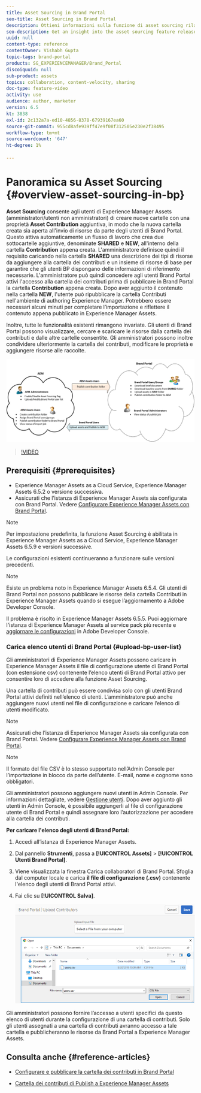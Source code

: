 ```yaml
---
title: Asset Sourcing in Brand Portal
seo-title: Asset Sourcing in Brand Portal
description: Ottieni informazioni sulla funzione di asset sourcing rilasciata in Adobe Experience Manager Assets Brand Portal.
seo-description: Get an insight into the asset sourcing feature released in the Adobe Experience Manager Assets Brand Portal.
uuid: null
content-type: reference
contentOwner: Vishabh Gupta
topic-tags: brand-portal
products: SG_EXPERIENCEMANAGER/Brand_Portal
discoiquuid: null
sub-product: assets
topics: collaboration, content-velocity, sharing
doc-type: feature-video
activity: use
audience: author, marketer
version: 6.5
kt: 3838
exl-id: 2c132a7a-ed10-4856-8378-67939167ea60
source-git-commit: 955cd8afe939ff47e9f08f312505e230e2f38495
workflow-type: tm+mt
source-wordcount: '647'
ht-degree: 1%

---
```


# Panoramica su Asset Sourcing {#overview-asset-sourcing-in-bp}

**Asset Sourcing** consente agli utenti di Experience Manager Assets (amministratori/utenti non amministratori) di creare nuove cartelle con una proprietà **Asset Contribution** aggiuntiva, in modo che la nuova cartella creata sia aperta all&#39;invio di risorse da parte degli utenti di Brand Portal. Questo attiva automaticamente un flusso di lavoro che crea due sottocartelle aggiuntive, denominate **SHARED** e **NEW**, all&#39;interno della cartella **Contribution** appena creata. L&#39;amministratore definisce quindi il requisito caricando nella cartella **SHARED** una descrizione dei tipi di risorse da aggiungere alla cartella dei contributi e un insieme di risorse di base per garantire che gli utenti BP dispongano delle informazioni di riferimento necessarie. L&#39;amministratore può quindi concedere agli utenti Brand Portal attivi l&#39;accesso alla cartella dei contributi prima di pubblicare in Brand Portal la cartella **Contribution** appena creata. Dopo aver aggiunto il contenuto nella cartella **NEW**, l&#39;utente può ripubblicare la cartella Contributi nell&#39;ambiente di authoring Experience Manager. Potrebbero essere necessari alcuni minuti per completare l’importazione e riflettere il contenuto appena pubblicato in Experience Manager Assets.

Inoltre, tutte le funzionalità esistenti rimangono invariate. Gli utenti di Brand Portal possono visualizzare, cercare e scaricare le risorse dalla cartella dei contributi e dalle altre cartelle consentite. Gli amministratori possono inoltre condividere ulteriormente la cartella dei contributi, modificare le proprietà e aggiungere risorse alle raccolte.

![Origine risorse Brand Portal](assets/asset-sourcing.png)

>[!VIDEO](https://video.tv.adobe.com/v/29365/?quality=12)

## Prerequisiti {#prerequisites}

* Experience Manager Assets as a Cloud Service, Experience Manager Assets 6.5.2 o versione successiva.
* Assicurati che l’istanza di Experience Manager Assets sia configurata con Brand Portal. Vedere [Configurare Experience Manager Assets con Brand Portal](../using/configure-aem-assets-with-brand-portal.md).

<!--
* Ensure that your Brand Portal tenant is configured with one AEM Assets author instance.
-->

>[!NOTE]
>
>Per impostazione predefinita, la funzione Asset Sourcing è abilitata in Experience Manager Assets as a Cloud Service, Experience Manager Assets 6.5.9 e versioni successive.
>
>Le configurazioni esistenti continueranno a funzionare sulle versioni precedenti.

>[!NOTE]
>
>Esiste un problema noto in Experience Manager Assets 6.5.4. Gli utenti di Brand Portal non possono pubblicare le risorse della cartella Contributi in Experience Manager Assets quando si esegue l’aggiornamento a Adobe Developer Console.
>
>Il problema è risolto in Experience Manager Assets 6.5.5. Puoi aggiornare l&#39;istanza di Experience Manager Assets al service pack più recente e [aggiornare le configurazioni](https://experienceleague.adobe.com/docs/experience-manager-65/assets/brandportal/configure-aem-assets-with-brand-portal.html#upgrade-integration-65) in Adobe Developer Console.

<!--

>For immediate fix on AEM 6.5.4, it is recommended to [download the hotfix](https://www.adobeaemcloud.com/content/marketplace/marketplaceProxy.html?packagePath=/content/companies/public/adobe/packages/cq650/hotfix/cq-6.5.0-hotfix-33041) and install on your author instance.
-->

<!--
## Configure Asset Sourcing {#configure-asset-sourcing}

**Asset Sourcing** is configured from within the AEM Assets author instance. The administrators can enable the Asset Sourcing feature flag configuration from the **AEM Web Console Configuration** and upload the active Brand Portal users list in **AEM Assets**.

>[!NOTE]
>
>Asset Sourcing is by default enabled on AEM Assets as a Cloud Service. The AEM administrator can directly upload the active Brand Portal users to allow them access to the Asset Sourcing feature.

>[!NOTE]
>
>Before you begin with the configuration, ensure that your AEM Assets instance is configured with Brand Portal. See, [Configure AEM Assets with Brand Portal](../using/configure-aem-assets-with-brand-portal.md). 

The following video demonstrates, how to configure Asset Sourcing on your AEM Assets author instance:

>[!VIDEO](https://video.tv.adobe.com/v/29771)
-->

<!--
### Enable Asset Sourcing {#enable-asset-sourcing}

AEM administrators can enable the Asset Sourcing feature flag from within the AEM Web Console Configuration (a.k.a Configuration Manager).

>[!NOTE]
>
>This step is not applicable for AEM Assets as a Cloud Service.


**To enable Asset Sourcing:**
1. Log in to your AEM Assets author instance and open Configuration Manager. 
Default URL: http:// localhost:4502/system/console/configMgr.
1. Search using the keyword **Asset Sourcing** to locate **[!UICONTROL Asset Sourcing Feature Flag Config]**.
1. Click **[!UICONTROL Asset Sourcing Feature Flag Config]** to open the configuration window.
1. Select the **[!UICONTROL feature.flag.active.status]** check box.
1. Click **[!UICONTROL Save]**.

![](assets/enable-asset-sourcing.png)
-->


### Carica elenco utenti di Brand Portal {#upload-bp-user-list}

Gli amministratori di Experience Manager Assets possono caricare in Experience Manager Assets il file di configurazione utente di Brand Portal (con estensione csv) contenente l’elenco utenti di Brand Portal attivo per consentire loro di accedere alla funzione Asset Sourcing.

Una cartella di contributi può essere condivisa solo con gli utenti Brand Portal attivi definiti nell’elenco di utenti. L’amministratore può anche aggiungere nuovi utenti nel file di configurazione e caricare l’elenco di utenti modificato.

>[!NOTE]
>
>Assicurati che l’istanza di Experience Manager Assets sia configurata con Brand Portal. Vedere [Configurare Experience Manager Assets con Brand Portal](../using/configure-aem-assets-with-brand-portal.md).

>[!NOTE]
>
>Il formato del file CSV è lo stesso supportato nell’Admin Console per l’importazione in blocco da parte dell’utente. E-mail, nome e cognome sono obbligatori.

Gli amministratori possono aggiungere nuovi utenti in Admin Console. Per informazioni dettagliate, vedere [Gestione utenti](brand-portal-adding-users.md). Dopo aver aggiunto gli utenti in Admin Console, è possibile aggiungerli al file di configurazione utente di Brand Portal e quindi assegnare loro l’autorizzazione per accedere alla cartella dei contributi.

**Per caricare l&#39;elenco degli utenti di Brand Portal:**

1. Accedi all’istanza di Experience Manager Assets.
1. Dal pannello **Strumenti**, passa a **[!UICONTROL Assets]** > **[!UICONTROL Utenti Brand Portal]**.

1. Viene visualizzata la finestra Carica collaboratori di Brand Portal.
Sfoglia dal computer locale e carica **il file di configurazione (.csv)** contenente l&#39;elenco degli utenti di Brand Portal attivi.
1. Fai clic su **[!UICONTROL Salva]**.

   ![](assets/upload-user-list2.png)


Gli amministratori possono fornire l’accesso a utenti specifici da questo elenco di utenti durante la configurazione di una cartella di contributi. Solo gli utenti assegnati a una cartella di contributi avranno accesso a tale cartella e pubblicheranno le risorse da Brand Portal a Experience Manager Assets.

## Consulta anche {#reference-articles}

* [Configurare e pubblicare la cartella dei contributi in Brand Portal](brand-portal-publish-contribution-folder-to-brand-portal.md)

* [Cartella dei contributi di Publish a Experience Manager Assets](brand-portal-publish-contribution-folder-to-aem-assets.md)
